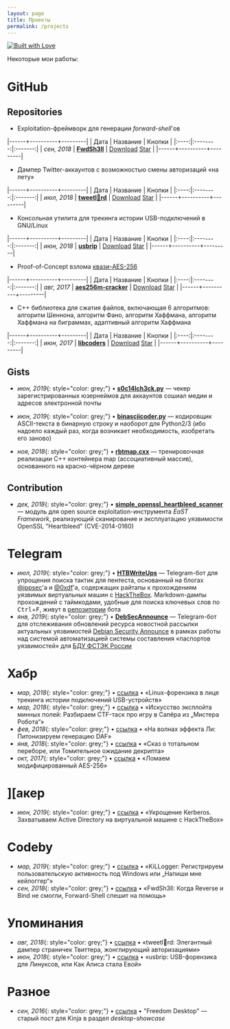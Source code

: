 ```yaml
---
layout: page
title: Проекты
permalink: /projects
---
```


[![Built with Love](https://img.shields.io/badge/built%20with-%F0%9F%92%97%F0%9F%92%97%F0%9F%92%97-lightgrey.svg)](http://project.cyberpunk.ru/lib/burning_chrome/)

Некоторые мои работы:

# GitHub

## Repositories

- Exploitation-фреймворк для генерации *forward-shell*'ов

|------+----------+---------|
| Дата | Название | Кнопки  |
|:----:|:--------:|:-------:|
| *сен, 2018* | [**FwdSh3ll**](https://github.com/snovvcrash/FwdSh3ll "snovvcrash/FwdSh3ll: Forward shell generation framework.") | <a class="github-button" href="https://github.com/snovvcrash/FwdSh3ll/archive/master.zip" data-icon="octicon-cloud-download" aria-label="Download snovvcrash/FwdSh3ll on GitHub">Download</a> <a class="github-button" href="https://github.com/snovvcrash/FwdSh3ll" data-icon="octicon-star" data-show-count="true" aria-label="Star snovvcrash/FwdSh3ll on GitHub">Star</a> |
|------+----------+---------|

- Дампер Twitter-аккаунтов с возможностью смены авторизаций «на лету»

|------+----------+---------|
| Дата | Название | Кнопки  |
|:----:|:--------:|:-------:|
| *июл, 2018* | [**tweetl:crown:rd**](https://github.com/snovvcrash/tweetlord "snovvcrash/tweetlord: Twitter profile dumper (downloader) with authorization swapping.") | <a class="github-button" href="https://github.com/snovvcrash/tweetlord/archive/master.zip" data-icon="octicon-cloud-download" aria-label="Download snovvcrash/tweetlord on GitHub">Download</a> <a class="github-button" href="https://github.com/snovvcrash/tweetlord" data-icon="octicon-star" data-show-count="true" aria-label="Star snovvcrash/tweetlord on GitHub">Star</a> |
|------+----------+---------|

- Консольная утилита для трекинга истории USB-подключений в GNU/Linux

|------+----------+---------|
| Дата | Название | Кнопки  |
|:----:|:--------:|:-------:|
| *июн, 2018* | [**usbrip**](https://github.com/snovvcrash/usbrip "snovvcrash/usbrip: Simple command line forensics tool for tracking USB device artifacts (history of USB events) on GNU/Linux.") | <a class="github-button" href="https://github.com/snovvcrash/usbrip/archive/master.zip" data-icon="octicon-cloud-download" aria-label="Download snovvcrash/usbrip on GitHub">Download</a> <a class="github-button" href="https://github.com/snovvcrash/usbrip" data-icon="octicon-star" data-show-count="true" aria-label="Star snovvcrash/usbrip on GitHub">Star</a> |
|------+----------+---------|

- Proof-of-Concept взлома [квази-AES-256](https://habr.com/post/339910 "Ломаем модифицированный AES-256 / Хабр")

|------+----------+---------|
| Дата | Название | Кнопки  |
|:----:|:--------:|:-------:|
| *авг, 2017* | [**aes256m-cracker**](https://github.com/snovvcrash/aes256m-cracker "snovvcrash/aes256m-cracker: Demo of cracking the training version of AES-256 (AES-256-M).") | <a class="github-button" href="https://github.com/snovvcrash/aes256m-cracker/archive/master.zip" data-icon="octicon-cloud-download" aria-label="Download snovvcrash/aes256m-cracker on GitHub">Download</a> <a class="github-button" href="https://github.com/snovvcrash/aes256m-cracker" data-icon="octicon-star" data-show-count="true" aria-label="Star snovvcrash/aes256m-cracker on GitHub">Star</a> |
|------+----------+---------|

- C++ библиотека для сжатия файлов, включающая 6 алгоритмов: алгоритм Шеннона, алгоритм Фано, алгоритм Хаффмана, алгоритм Хаффмана на биграммах, адаптивный алгоритм Хаффмана

|------+----------+---------|
| Дата | Название | Кнопки  |
|:----:|:--------:|:-------:|
| *июн, 2017* | [**libcoders**](https://github.com/snovvcrash/libcoders "snovvcrash/libcoders: File compression library (includes 6 algorithms).") | <a class="github-button" href="https://github.com/snovvcrash/libcoders/archive/master.zip" data-icon="octicon-cloud-download" aria-label="Download snovvcrash/libcoders on GitHub">Download</a> <a class="github-button" href="https://github.com/snovvcrash/libcoders" data-icon="octicon-star" data-show-count="true" aria-label="Star snovvcrash/libcoders on GitHub">Star</a> |
|------+----------+---------|

## Gists

- *июн, 2019*{: style="color: grey;"} • [**s0c14lch3ck.py**](https://gist.github.com/snovvcrash/86bcbf65cbc89bf496fd19afcf19f6f5 "Username checker") — чекер зарегистрированных юзернеймов для аккаунтов сошиал медии и адресов электронной почты

- *июн, 2019*{: style="color: grey;"} • [**binasciicoder.py**](https://gist.github.com/snovvcrash/e8e129527ea77f2664a97b54cdeb9f55 "ASCII text string to binary string and vise versa (Python2/3 compatible)") — кодировщик ASCII-текста в бинарную строку и наоборот для Python2/3 (ибо надоело каждый раз, когда возникает необходимость, изобретать его заново)

- *ноя, 2018*{: style="color: grey;"} • [**rbtmap.cxx**](https://gist.github.com/snovvcrash/e8bbdf8fa6e750ce503be219c243887e "Implementation of map (associative container) based on the red-black tree structure") — тренировочная реализации C++ контейнера map (ассоциативный массив), основанного на красно-чёрном дереве

## Contribution

- *дек, 2018*{: style="color: grey;"} • [**simple_openssl_heartbleed_scanner**](https://github.com/C0reL0ader/EaST/blob/master/exploits/simple_openssl_heartbleed_scanner.py "EaST/simple_openssl_heartbleed_scanner.py at master · C0reL0ader/EaST") — модуль для open source exploitation-инструмента *EaST Framework*, реализующий сканирование и эксплуатацию уязвимости OpenSSL "Heartbleed" (CVE-2014-0160)

# Telegram

- *июл, 2019*{: style="color: grey;"} • [**HTBWriteUps**](https://t.me/HTBWriteUpsBot "Telegram: Contact @HTBWriteUpsBot") — Telegram-бот для упрощения поиска тактик для пентеста, основанный на блогах [@ippsec](https://www.youtube.com/channel/UCa6eh7gCkpPo5XXUDfygQQA "IppSec - YouTube")'а и [@0xdf](https://0xdf.gitlab.io/ "0xdf hacks stuff")'а, содержащих райтапы к прохождениям уязвимых виртуальных машин с [HackTheBox](https://www.hackthebox.eu/ "Hack The Box :: Penetration Testing Labs"). Markdown-дампы прохождений с таймкодами, удобные для поиска ключевых слов по <kbd>Ctrl</kbd>+<kbd>F</kbd>, живут в [репозитории](https://github.com/snovvcrash/htb-write-ups-bot/tree/master/write-ups-md "htb-write-ups-bot/write-ups-md at master · snovvcrash/htb-write-ups-bot") бота
- *янв, 2019*{: style="color: grey;"} • [**DebSecAnnounce**](https://t.me/DebSecAnnounceBot "Telegram: Contact @DebSecAnnounceBot") — Telegram-бот для отслеживания обновлений ресурса новостной рассылки актуальных уязвимостей [Debian Security Announce](https://lists.debian.org/debian-security-announce/ "Debian Mailing Lists -- Index for debian-security-announce") в рамках работы над системой автоматизацией системы составления «паспортов уязвимостей» для [БДУ ФСТЭК России](https://bdu.fstec.ru/vul "БДУ - Уязвимости")

# Хабр

- *мар, 2018*{: style="color: grey;"} • [ссылка](https://habr.com/post/352254/ "Linux-форензика в лице трекинга истории подключений USB-устройств / Хабр") • «Linux-форензика в лице трекинга истории подключений USB-устройств»
- *мар, 2018*{: style="color: grey;"} • [ссылка](https://habr.com/post/351360/ "Искусство эксплойта минных полей: Разбираем CTF-таск про игру в Сапёра из «Мистера Робота» / Хабр") • «Искусство эксплойта минных полей: Разбираем CTF-таск про игру в Сапёра из „Мистера Робота“»
- *фев, 2018*{: style="color: grey;"} • [ссылка](https://habr.com/post/347580/ "На волнах эффекта Ли: Питонизируем генерацию DAF / Хабр") • «На волнах эффекта Ли: Питонизируем генерацию DAF»
- *янв, 2018*{: style="color: grey;"} • [ссылка](https://habr.com/post/346572/ "Сказ о тотальном переборе, или Томительное ожидание декрипта / Хабр") • «Сказ о тотальном переборе, или Томительное ожидание декрипта»
- *окт, 2017*{: style="color: grey;"} • [ссылка](https://habr.com/post/339910/ "Ломаем модифицированный AES-256 / Хабр") • «Ломаем модифицированный AES-256»

# ][акер

- *июн, 2019*{: style="color: grey;"} • [ссылка](https://xakep.ru/2019/06/27/htb-kerberos/ "Укрощение Kerberos. Захватываем Active Directory на виртуальной машине с HackTheBox - «Хакер»") • «Укрощение Kerberos. Захватываем Active Directory на виртуальной машине с HackTheBox»

# Codeby

- *мар, 2019*{: style="color: grey;"} • [ссылка](https://codeby.net/threads/registriruem-polzovatelskuju-aktivnost-pod-windows-ili-napishi-mne-kejlogger.67060/ "Регистрируем пользовательскую активность под Windows или «Напиши мне кейлоггер»") • «KiLLogger: Регистрируем пользовательскую активность под Windows или „Напиши мне кейлоггер“»
- *сен, 2018*{: style="color: grey;"} • [ссылка](https://codeby.net/forum/threads/fwdsh3ll-kogda-reverse-i-bind-ne-smogli-forward-shell-speshit-na-pomosch.65029/ "FwdSh3ll: Когда Reverse и Bind не смогли, Forward-Shell спешит на помощь") • «FwdSh3ll: Когда Reverse и Bind не смогли, Forward-Shell спешит на помощь»

# Упоминания

- *авг, 2018*{: style="color: grey;"} • [ссылка](https://codeby.net/forum/threads/tweetlrd-ehlegantnyj-damper-stranichek-tvittera-zhonglirujuschij-avtorizacijami.64292/ "tweetl👑rd: Элегантный дампер страничек Твиттера, жонглирующий авторизациями") • «tweetl👑rd: Элегантный дампер страничек Твиттера, жонглирующий авторизациями»
- *июн, 2018*{: style="color: grey;"} • [ссылка](https://codeby.net/forum/threads/usbrip-usb-forenzika-dlja-linuksov-ili-kak-alisa-stala-evoj.63644/ "usbrip: USB-форензика для Линуксов, или Как Алиса стала Евой") • «usbrip: USB-форензика для Линуксов, или Как Алиса стала Евой»

# Разное

- *сен, 2016*{: style="color: grey;"} • [ссылка](https://snovvcrash.kinja.com/freedom-desktop-1787162891 "Freedom Desktop") • "Freedom Desktop" — старый пост для Kinja в раздел *desktop-showcase*
